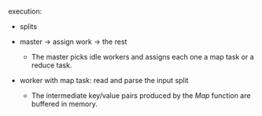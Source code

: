 execution:

* splits
* master → assign work → the rest
  * The master picks idle workers and assigns each one a map task or a reduce task.

* worker with map task: read and parse the  input split
  * The intermediate key/value pairs produced by the *Map* function are buffered in memory.

